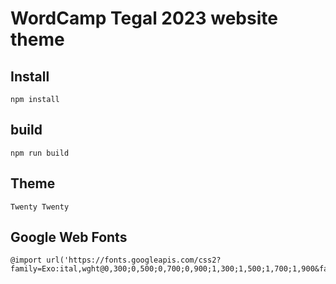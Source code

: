 # WordCamp Tegal 2023 website theme

## Install

```
npm install
```

## build

```
npm run build
```

## Theme

```
Twenty Twenty
```

## Google Web Fonts

```
@import url('https://fonts.googleapis.com/css2?family=Exo:ital,wght@0,300;0,500;0,700;0,900;1,300;1,500;1,700;1,900&family=Open+Sans:wght@300;400;500;700&display=swap');
```